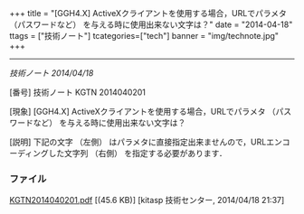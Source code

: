 +++
title = "[GGH4.X] ActiveXクライアントを使用する場合，URLでパラメタ （パスワードなど） を与える時に使用出来ない文字は？"
date = "2014-04-18"
ttags = ["技術ノート"]
tcategories=["tech"]
banner = "img/technote.jpg"
+++

---------------------------------------------------------------------------------------------------------------

*技術ノート
2014/04/18*


[番号]
技術ノート KGTN 2014040201

[現象]
[GGH4.X] ActiveXクライアントを使用する場合，URLでパラメタ
（パスワードなど） を与える時に使用出来ない文字は？

[説明]
下記の文字 （左側）
はパラメタに直接指定出来ませんので，URLエンコーディングした文字列
（右側） を指定する必要があります．


### ファイル





[KGTN2014040201.pdf](http://techreport.kitasp.net/attachments/download/1655/KGTN2014040201.pdf)
 [(45.6 KB)] [kitasp 技術センター, 2014/04/18
21:37]
